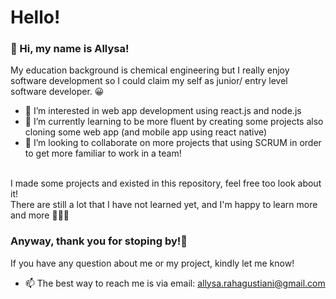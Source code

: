 # Hello!
### 👋 Hi, my name is Allysa!
My education background is chemical engineering but I really enjoy software development so I could claim my self as junior/ entry level software developer. 😀
<br>
- 👀 I’m interested in web app development using react.js and node.js
- 🌱 I’m currently learning to be more fluent by creating some projects also cloning some web app (and mobile app using react native) 
- 💞️ I’m looking to collaborate on more projects that using SCRUM in order to get more familiar to work in a team! 
<br>
I made some projects and existed in this repository, feel free too look about it!
<br>
There are still a lot that I have not learned yet, and I'm happy to learn more and more 👩🏼‍🏫
<br>

### Anyway, thank you for stoping by!🚁
If you have any question about me or my project, kindly let me know!

- 📫 The best way to reach me is via email: allysa.rahagustiani@gmail.com 

<!---
allysarh/allysarh is a ✨ special ✨ repository because its `README.md` (this file) appears on your GitHub profile.
You can click the Preview link to take a look at your changes.
--->
